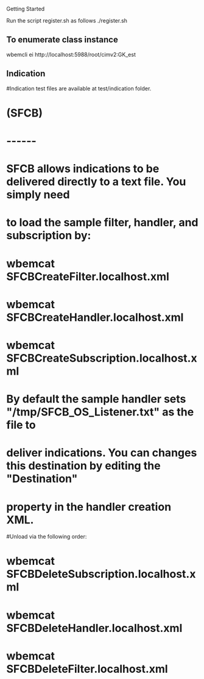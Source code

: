 Getting Started

Run the script register.sh as follows
./register.sh

To enumerate class instance
--------------------------

wbemcli ei http://localhost:5988/root/cimv2:GK_est



Indication
----------
#Indication test files are available at test/indication folder.

# (SFCB)
# ------

# SFCB allows indications to be delivered directly to a text file. You simply need
# to load the sample filter, handler, and subscription by:

# wbemcat SFCBCreateFilter.localhost.xml
# wbemcat SFCBCreateHandler.localhost.xml
# wbemcat SFCBCreateSubscription.localhost.xml

# By default the sample handler sets "/tmp/SFCB_OS_Listener.txt" as the file to
# deliver indications. You can changes this destination by editing the "Destination"
# property in the handler creation XML.

#Unload via the following order:

# wbemcat SFCBDeleteSubscription.localhost.xml
# wbemcat SFCBDeleteHandler.localhost.xml
# wbemcat SFCBDeleteFilter.localhost.xml

